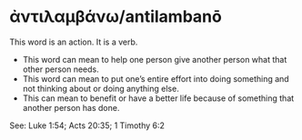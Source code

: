 # ἀντιλαμβάνω/antilambanō
This word is an action. It is a verb.
* This word can mean to help one person give another person what that other person needs.
* This word can mean to put one’s entire effort into doing something and not thinking about or doing anything else.
* This can mean to benefit or have a better life because of something that another person has done.

See: Luke 1:54; Acts 20:35; 1 Timothy 6:2
